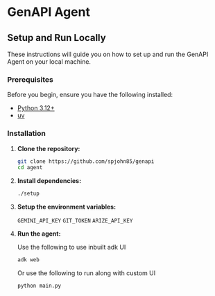 # GenAPI Agent

## Setup and Run Locally

These instructions will guide you on how to set up and run the GenAPI Agent on your local machine.

### Prerequisites

Before you begin, ensure you have the following installed:

*   [Python 3.12+](https://www.python.org/)
*   [uv](https://docs.astral.sh/uv/getting-started/installation/)

### Installation

1.  **Clone the repository:**

    ```bash
    git clone https://github.com/spjohn85/genapi
    cd agent
    ```

2.  **Install dependencies:**

    ```bash
    ./setup
    ```
3. **Setup the environment variables:**

    `GEMINI_API_KEY`  `GIT_TOKEN` `ARIZE_API_KEY`

4. **Run the agent:**
    
    Use the following to use inbuilt adk UI

    ```bash
    adk web
    ```

    Or use the following to run along with custom UI

    ```bash
    python main.py
    ```
